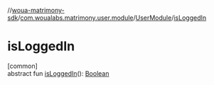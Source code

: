 //[woua-matrimony-sdk](../../../index.md)/[com.woualabs.matrimony.user.module](../index.md)/[UserModule](index.md)/[isLoggedIn](is-logged-in.md)

# isLoggedIn

[common]\
abstract fun [isLoggedIn](is-logged-in.md)(): [Boolean](https://kotlinlang.org/api/latest/jvm/stdlib/kotlin/-boolean/index.html)
